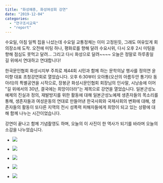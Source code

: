 ```yaml
---
title: "화성예총, 화성여성회 강연"
date: "2019-12-04"
categories: 
  - "연구조사교육"
  - "report"
---
```


수요일, 아침 일찍 집을 나섰는데 수요일 교통정체는 이미 고정된듯, 그래도 여유있게 회의장소에 도착. 오전에 미팅 하나, 평화로를 향해 달려 수요시위, 다시 오후 2시 미팅을 향해 점심도 못먹고 달려... 그리고 다시 화성으로 달려~~~~ 오늘은 정말로 하루종일 길 위에서 연대하고 연대합니다!

한국문인협회 화성시지부 주최로 제44회 시민과 함께 하는 문학의날 행사를 정의연 윤미향 대표 초청강연회로 열었습니다. 오후 6:30부터 오아통(오산의 아름두안 통기타 동아리)의 특별공연을 시작으로, 장봉균 화성시문인협회 회장님의 인사말, 시낭송에 이어 "길 위에서의 30년, 결국에는 희망이더라"는 제목으로 강연을 열었습니다. 일본군성노예제의 진실과 정의, 재발방지를 위한 활동에 대해 일본군성노예제 생존자들의 목소리를 통해, 생존자들과 여성운동의 연대로 만들어낸 한국사회와 국제사회의 변화에 대해, 생존자들의 활동이 또다른 지역의 전시 성폭력 피해자들에게 희망이 되고 있는 상황에 대해 함께 나누는 시간이었습니다.

강연이 끝나고 함께 기념촬영도 하며, 오늘의 이 사진이 한 역사가 되기를 바라며 오늘의 소감을 나누었습니다.

- ![](https://r2.womenandwar.net/2019/12/78312774_2830827296948265_4000337444347052032_o.jpg)
    
- ![](https://r2.womenandwar.net/2019/12/78681692_2830827026948292_2174177114557775872_o.jpg)
    
- ![](https://r2.womenandwar.net/2019/12/78684091_2830827736948221_780470753970618368_o.jpg)
    
- ![](https://r2.womenandwar.net/2019/12/KakaoTalk_20191202_115855125.jpg)
    
- ![](https://r2.womenandwar.net/2019/12/photo_2019-12-05_14-55-29-1024x768.jpg)
